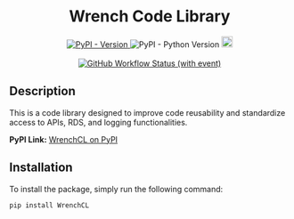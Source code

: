 <h1 align="center">Wrench Code Library</h1>

<p align="center">
    <a href="https://pypi.org/project/WrenchCL/">
        <img alt="PyPI - Version" src="https://img.shields.io/pypi/v/WrenchCL?logo=pypi&logoColor=green&color=green">
    </a>
    <img alt="PyPI - Python Version" src="https://img.shields.io/pypi/pyversions/WrenchCL?logo=python&logoColor=blue&color=yellow">
    <a href="https://github.com/Kydoimos97">
        <img src="https://img.shields.io/badge/Kydoimos97-cb632b?label=Code%20Maintainer" alt="Maintainer" height="20"/>
    </a>    
    <br> <br>
    <a href="https://github.com/WrenchAI/WrenchCL/actions/workflows/publish-to-pypi.yml">
        <img alt="GitHub Workflow Status (with event)" src="https://img.shields.io/github/actions/workflow/status/WrenchAI/WrenchCL/publish-to-pypi.yml?event=push&logo=Github&label=Test%20%26%20Publish%20%F0%9F%90%8D%20to%20PyPI%20%F0%9F%93%A6">
    </a>
</p>

## Description

This is a code library designed to improve code reusability and standardize access to APIs, RDS, and logging functionalities.

**PyPI Link:** [WrenchCL on PyPI](https://pypi.org/project/WrenchCL/)

## Installation

To install the package, simply run the following command:

```bash
pip install WrenchCL
